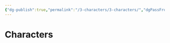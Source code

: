 ```yaml
---
{"dg-publish":true,"permalink":"/3-characters/3-characters/","dgPassFrontmatter":true}
---
```


# Characters